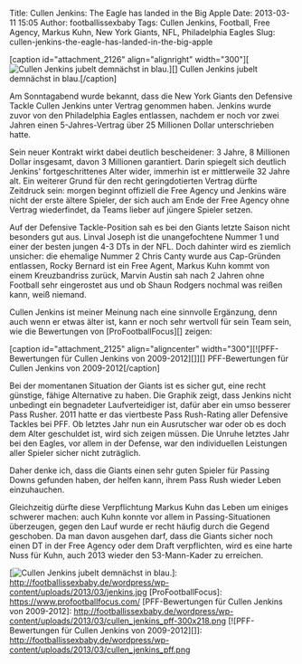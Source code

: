 Title: Cullen Jenkins: The Eagle has landed in the Big Apple
Date: 2013-03-11 15:05
Author: footballissexbaby
Tags: Cullen Jenkins, Football, Free Agency, Markus Kuhn, New York Giants, NFL, Philadelphia Eagles
Slug: cullen-jenkins-the-eagle-has-landed-in-the-big-apple

[caption id="attachment\_2126" align="alignright" width="300"][![Cullen
Jenkins jubelt demnächst in blau.][]][] Cullen Jenkins jubelt demnächst
in blau.[/caption]

Am Sonntagabend wurde bekannt, dass die New York Giants den Defensive
Tackle Cullen Jenkins unter Vertrag genommen haben. Jenkins wurde zuvor
von den Philadelphia Eagles entlassen, nachdem er noch vor zwei Jahren
einen 5-Jahres-Vertrag über 25 Millionen Dollar unterschrieben hatte.

Sein neuer Kontrakt wirkt dabei deutlich bescheidener: 3 Jahre, 8
Millionen Dollar insgesamt, davon 3 Millionen garantiert. Darin spiegelt
sich deutlich Jenkins' fortgeschrittenes Alter wider, immerhin ist er
mittlerweile 32 Jahre alt. Ein weiterer Grund für den recht
geringdotierten Vertrag dürfte Zeitdruck sein: morgen beginnt offiziell
die Free Agency und Jenkins wäre nicht der erste ältere Spieler, der
sich auch am Ende der Free Agency ohne Vertrag wiederfindet, da Teams
lieber auf jüngere Spieler setzen.

Auf der Defensive Tackle-Position sah es bei den Giants letzte Saison
nicht besonders gut aus. Linval Joseph ist die unangefochtene Nummer 1
und einer der besten jungen 4-3 DTs in der NFL. Doch dahinter wird es
ziemlich unsicher: die ehemalige Nummer 2 Chris Canty wurde aus
Cap-Gründen entlassen, Rocky Bernard ist ein Free Agent, Markus Kuhn
kommt von einem Kreuzbandriss zurück, Marvin Austin sah nach 2 Jahren
ohne Football sehr eingerostet aus und ob Shaun Rodgers nochmal was
reißen kann, weiß niemand.

Cullen Jenkins ist meiner Meinung nach eine sinnvolle Ergänzung, denn
auch wenn er etwas älter ist, kann er noch sehr wertvoll für sein Team
sein, wie die Bewertungen von [ProFootballFocus][] zeigen:

[caption id="attachment\_2125" align="aligncenter"
width="300"][![PFF-Bewertungen für Cullen Jenkins von 2009-2012][]][]
PFF-Bewertungen für Cullen Jenkins von 2009-2012[/caption]

Bei der momentanen Situation der Giants ist es sicher gut, eine recht
günstige, fähige Alternative zu haben. Die Graphik zeigt, dass Jenkins
nicht unbedingt ein begnadeter Laufverteidiger ist, dafür aber ein umso
besserer Pass Rusher. 2011 hatte er das viertbeste Pass Rush-Rating
aller Defensive Tackles bei PFF. Ob letztes Jahr nun ein Ausrutscher war
oder ob es doch dem Alter geschuldet ist, wird sich zeigen müssen. Die
Unruhe letztes Jahr bei den Eagles, vor allem in der Defense, war den
individuellen Leistungen aller Spieler sicher nicht zuträglich.

Daher denke ich, dass die Giants einen sehr guten Spieler für Passing
Downs gefunden haben, der helfen kann, ihrem Pass Rush wieder Leben
einzuhauchen.

Gleichzeitig dürfte diese Verpflichtung Markus Kuhn das Leben um einiges
schwerer machen: auch Kuhn konnte vor allem in Passing-Situationen
überzeugen, gegen den Lauf wurde er recht häufig durch die Gegend
geschoben. Da man davon ausgehen darf, dass die Giants sicher noch einen
DT in der Free Agency oder dem Draft verpflichten, wird es eine harte
Nuss für Kuhn, auch 2013 wieder den 53-Mann-Kader zu erreichen.

  [Cullen Jenkins jubelt demnächst in blau.]: http://footballissexbaby.de/wordpress/wp-content/uploads/2013/03/jenkins-300x225.jpg
  [![Cullen Jenkins jubelt demnächst in blau.][]]: http://footballissexbaby.de/wordpress/wp-content/uploads/2013/03/jenkins.jpg
  [ProFootballFocus]: https://www.profootballfocus.com/
  [PFF-Bewertungen für Cullen Jenkins von 2009-2012]: http://footballissexbaby.de/wordpress/wp-content/uploads/2013/03/cullen_jenkins_pff-300x218.png
  [![PFF-Bewertungen für Cullen Jenkins von 2009-2012][]]: http://footballissexbaby.de/wordpress/wp-content/uploads/2013/03/cullen_jenkins_pff.png
